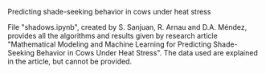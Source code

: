 Predicting shade-seeking behavior in cows under heat stress

File "shadows.ipynb", created by S. Sanjuan, R. Arnau and D.A. Méndez, provides all the algorithms and results given by research article "Mathematical Modeling and Machine Learning for Predicting Shade-Seeking Behavior in Cows Under Heat Stress".
The data used are explained in the article, but cannot be provided.
